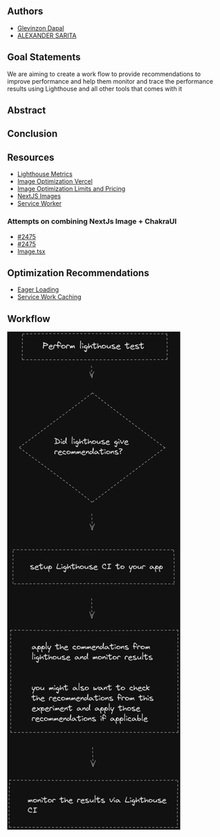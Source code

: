 ## Authors

- [Glevinzon Dapal](https://app.identifi.com/profile/00a0128bdc38887a855480f7c38ffe84)
- [ALEXANDER SARITA](https://app.identifi.com/profile/00797e4189900e4762e3f459337dd735)

## Goal Statements

We are aiming to create a work flow to provide recommendations to improve performance and help them monitor and trace the performance results using Lighthouse and all other tools that comes with it

## Abstract

## Conclusion

## Resources

- [Lighthouse Metrics](https://www.notion.so/highoutput/Lighthouse-b1ed36a61d3f494e9c046251f8ee6b4d)
- [Image Optimization Vercel](https://vercel.com/docs/concepts/image-optimization)
- [Image Optimization Limits and Pricing](https://vercel.com/docs/concepts/image-optimization/limits-and-pricing)
- [NextJS Images](https://nextjs.org/learn/seo/improve/images)
- [Service Worker](https://developer.mozilla.org/en-US/docs/Web/API/Service_Worker_API)

### Attempts on combining NextJs Image + ChakraUI

- [#2475](https://github.com/chakra-ui/chakra-ui/discussions/2475)
- [#2475](https://github.com/chakra-ui/chakra-ui/discussions/2475)
- [Image.tsx](https://gist.github.com/TheThirdRace/7f270a786629f119b57d1b2227a4b113)

## Optimization Recommendations

- [Eager Loading](https://www.notion.so/highoutput/Eager-Loading-f2bf361d093f46e2beb0e6fcb4c53ba8)
- [Service Work Caching](https://www.notion.so/highoutput/Service-Worker-03c93db684d84772a7e554d5fd780ec5)

## Workflow

<img src="./Workflow/flow.png" alt="flow" width="400px"/>
